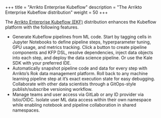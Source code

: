 +++
title = "Arrikto Enterprise Kubeflow"
description = "The Arrikto Enterprise Kubeflow distribution"
weight = 50
+++

The [Arrikto Enterprise Kubeflow (EKF)](https://www.arrikto.com/enterprise-kubeflow/) distribution enhances the Kubeflow platform with the following features.
- Generate Kubeflow pipelines from ML code. Start by tagging cells in Jupyter Notebooks to define pipeline steps, hyperparameter tuning, GPU usage, and metrics tracking. Click a button to create pipeline components and KFP DSL, resolve dependencies, inject data objects into each step, and deploy the data science pipeline. Or use the Kale SDK with your preferred IDE.
- Automatically snapshot pipeline code and data for every step with Arrikto’s Rok data management platform. Roll back to any machine learning pipeline step at it’s exact execution state for easy debugging. Collaborate with other data scientists through a GitOps-style publish/subscribe versioning workflow.
- Manage teams and user access via GitLab or any ID provider via Istio/OIDC. Isolate user ML data access within their own namespace while enabling notebook and pipeline collaboration in shared namespaces.